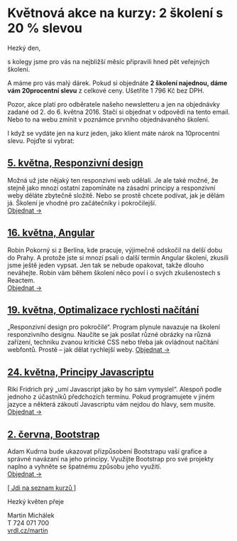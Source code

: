 # Květnová akce na kurzy: 2 školení s 20 % slevou

Hezký den,

s kolegy jsme pro vás na nejbližší měsíc připravili hned pět veřejných školení.  

A máme pro vás malý dárek. Pokud si objednáte **2 školení najednou, dáme vám 20procentní slevu** z celkové ceny. Ušetříte 1 796 Kč bez DPH. 

Pozor, akce platí pro odběratele našeho newsletteru a jen na objednávky zadané od 2. do 6. května 2016. Stačí si objednat v odpovědi na tento email. Nebo to na webu zmínit v poznámce prvního objednávaného školení. 

I když se vydáte jen na kurz jeden, jako klient máte nárok na 10procentní slevu. Pojďte si vybrat:

## [5. května, Responzivní design](http://www.vzhurudolu.cz/kurzy/responzivni-design)

Možná už jste nějaký ten responzivní web udělali. Je ale také možné, že stejně jako mnozí ostatní zapomínáte na zásadní principy a responzivní weby děláte zbytečně složitě. Nebo se prostě chcete podívat, jak je dělám já. Školení je vhodné pro začátečníky i pokročilejší.   
[Objednat →](http://www.vzhurudolu.cz/kurzy/responzivni-design#objednavka)


## [16. května, Angular](http://www.vzhurudolu.cz/kurzy/angular)

Robin Pokorný si z Berlína, kde pracuje, výjimečně odskočil na delší dobu do Prahy. A protože jste si mnozí psali o další termín Angular školení, zkusili jsme ještě jeden vypsat. Jen tak se nebude opakovat, takže dlouho neváhejte. Robin vám během školení něco poví i o svých zkušenostech s Reactem.  
[Objednat →](http://www.vzhurudolu.cz/kurzy/angular#objednavka)

## [19. května, Optimalizace rychlosti načítání](http://www.vzhurudolu.cz/kurzy/rychlost-nacitani)

„Responzivní design pro pokročilé“. Program plynule navazuje na školení responzivního designu. Naučíte se jak posílat různé obrázky na různá zařízení, techniku zvanou kritické CSS nebo třeba jak ovládnout načítání webfontů. Prostě – jak dělat rychlejší weby.
[Objednat →](http://www.vzhurudolu.cz/kurzy/rychlost-nacitani#objednavka)

## [24. května, Principy Javascriptu](http://www.vzhurudolu.cz/kurzy/javascript)

Riki Fridrich prý „umí Javascript jako by ho sám vymyslel“.  Alespoň podle jednoho z účastníků předchozích termínu. Pokud programujete v jiném jazyce a některá zákoutí Javascriptu vám nejdou do hlavy, sem musíte.  
[Objednat →](http://www.vzhurudolu.cz/kurzy/javascript#objednavka)

## [2. června, Bootstrap](http://www.vzhurudolu.cz/kurzy/bootstrap)

Adam Kudrna bude ukazovat přizpůsobení Bootstrapu vaší grafice a správné navázaní na jeho principy. Využijte Bootstrap pro své projekty naplno a vyhněte se špatnému způsobu jeho využití.  
[Objednat →](http://www.vzhurudolu.cz/kurzy/bootstrap#objednavka)

[[  Jdi na seznam kurzů ]](http://www.vzhurudolu.cz/kurzy)

Hezký květen přeje

Martin Michálek  
T 724 071 700  
[vrdl.cz/martin](http://www.vrdl.cz/martin)